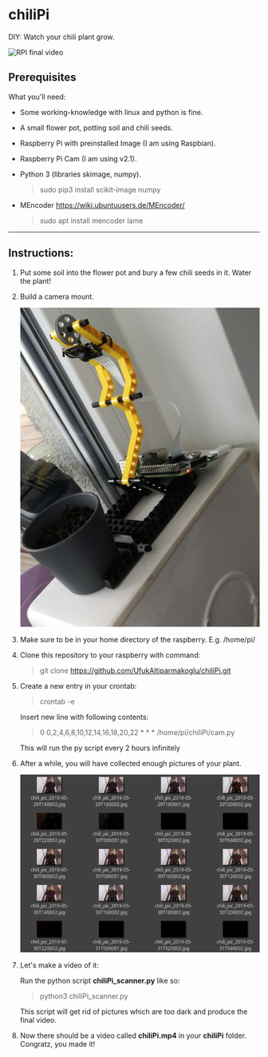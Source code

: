 # chiliPi
DIY: Watch your chili plant grow.

![RPI final video](/gif/chiliPi.gif)

## Prerequisites

What you'll need:
- Some working-knowledge with linux and python is fine.

- A small flower pot, potting soil and chili seeds.

- Raspberry Pi with preinstalled Image (I am using Raspbian).

- Raspberry Pi Cam (I am using v2.1).

- Python 3 (libraries skimage, numpy).

  > sudo pip3 install scikit-image numpy

- MEncoder <https://wiki.ubuntuusers.de/MEncoder/>

  > sudo apt install mencoder lame

---

## Instructions:
1.  Put some soil into the flower pot and bury a few chili seeds in it. Water the plant!

2.  Build a camera mount.

    ![RPI Camera Mount](/img/chiliPi_camera_mount.jpg)

3.  Make sure to be in your home directory of the raspberry. E.g. /home/pi/

4.  Clone this repository to your raspberry with command:
    > git clone https://github.com/UfukAltiparmakoglu/chiliPi.git

5.  Create a new entry in your crontab:
    > crontab -e

    Insert new line with following contents:
    > 0 0,2,4,6,8,10,12,14,16,18,20,22 * * * /home/pi/chiliPi/cam.py

    This will run the py script every 2 hours infinitely

6.  After a while, you will have collected enough pictures of your plant.

    ![RPI collected images](/img/chiliPi_images.png)

7.  Let's make a video of it:

    Run the python script **chiliPi_scanner.py** like so:
    > python3 chiliPi_scanner.py

    This script will get rid of pictures which are too dark and produce the final video.

8.  Now there should be a video called **chiliPi.mp4** in your **chiliPi** folder. Congratz, you made it!

